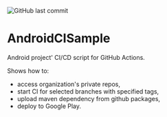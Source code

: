 ![GitHub last commit](https://img.shields.io/github/last-commit/maiow/AndroidCISample?logo=GitHub)
# AndroidCISample
Android project' CI/CD script for GitHub Actions.

Shows how to:
- access organization's private repos,
- start CI for selected branches with specified tags,
- upload maven dependency from github packages,
- deploy to Google Play.
